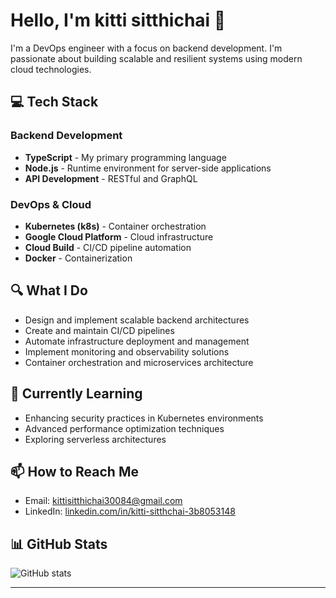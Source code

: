 # Hello, I'm kitti sitthichai 👋

I'm a DevOps engineer with a focus on backend development. I'm passionate about building scalable and resilient systems using modern cloud technologies.

## 💻 Tech Stack

### Backend Development
- **TypeScript** - My primary programming language
- **Node.js** - Runtime environment for server-side applications
- **API Development** - RESTful and GraphQL

### DevOps & Cloud
- **Kubernetes (k8s)** - Container orchestration
- **Google Cloud Platform** - Cloud infrastructure
- **Cloud Build** - CI/CD pipeline automation
- **Docker** - Containerization

## 🔍 What I Do
- Design and implement scalable backend architectures
- Create and maintain CI/CD pipelines
- Automate infrastructure deployment and management
- Implement monitoring and observability solutions
- Container orchestration and microservices architecture

## 🌱 Currently Learning
- Enhancing security practices in Kubernetes environments
- Advanced performance optimization techniques
- Exploring serverless architectures

## 📫 How to Reach Me
- Email: [kittisitthichai30084@gmail.com](mailto:kittisitthichai30084@gmail.com)
- LinkedIn: [linkedin.com/in/kitti-sitthchai-3b8053148](https://www.linkedin.com/in/kitti-sitthchai-3b8053148)

## 📊 GitHub Stats
![GitHub stats](https://github-readme-stats.vercel.app/api?username=kittiman55555&show_icons=true&theme=radical)

---

